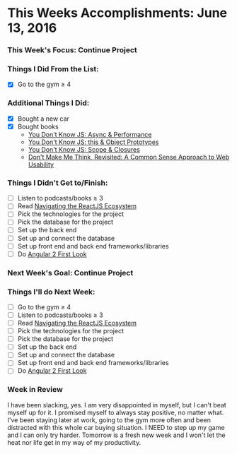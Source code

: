 # This Weeks Accomplishments: June 13, 2016

### This Week's Focus: Continue Project

### Things I Did From the List:
- [x] Go to the gym ≥ 4

### Additional Things I Did:
- [x] Bought a new car
- [x] Bought books
  - [You Don't Know JS: Async & Performance](https://www.amazon.com/gp/product/1491904224/ref=oh_aui_detailpage_o00_s01?ie=UTF8&psc=1)
  - [You Don't Know JS: this & Object Prototypes](https://www.amazon.com/gp/product/1491904151/ref=oh_aui_detailpage_o00_s01?ie=UTF8&psc=1)
  - [You Don't Know JS: Scope & Closures](https://www.amazon.com/gp/product/1449335586/ref=oh_aui_detailpage_o00_s00?ie=UTF8&psc=1)
  - [Don't Make Me Think, Revisited: A Common Sense Approach to Web Usability](https://www.amazon.com/gp/product/0321965515/ref=oh_aui_detailpage_o00_s01?ie=UTF8&psc=1)

### Things I Didn't Get to/Finish:
- [ ] Listen to podcasts/books ≥ 3
- [ ] Read [Navigating the ReactJS Ecosystem](https://www.toptal.com/react/navigating-the-react-ecosystem)
- [ ] Pick the technologies for the project
- [ ] Pick the database for the project
- [ ] Set up the back end
- [ ] Set up and connect the database
- [ ] Set up front end and back end frameworks/libraries
- [ ] Do [Angular 2 First Look](http://app.pluralsight.com/courses/angular-2-first-look)

### Next Week's Goal: Continue Project

### Things I'll do Next Week:
- [ ] Go to the gym ≥ 4
- [ ] Listen to podcasts/books ≥ 3
- [ ] Read [Navigating the ReactJS Ecosystem](https://www.toptal.com/react/navigating-the-react-ecosystem)
- [ ] Pick the technologies for the project
- [ ] Pick the database for the project
- [ ] Set up the back end
- [ ] Set up and connect the database
- [ ] Set up front end and back end frameworks/libraries
- [ ] Do [Angular 2 First Look](http://app.pluralsight.com/courses/angular-2-first-look)

### Week in Review
I have been slacking, yes. I am very disappointed in myself, but I can't beat myself up for it. I promised myself to always stay positive, no matter what. I've been staying later at work, going to the gym more often and been distracted with this whole car buying situation. I NEED to step up my game and I can only try harder. Tomorrow is a fresh new week and I won't let the heat nor life get in my way of my productivity. 